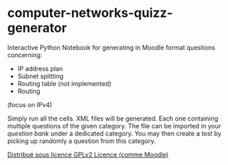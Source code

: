 # computer-networks-quizz-generator

Interactive Python Notebook for generating in Moodle format questions concerning:
- IP address plan
- Subnet splitting
- Routing table (not implemented)
- Routing

(focus on IPv4)

Simply run all the cells. XML files will be generated. Each one containing multiple questions of the given category. The file can be imported in your _question bank_ under a dedicated category. You may then create a _test_ by picking up randomly a question from this category.  

[Distribué sous licence GPLv2 Licence (comme Moodle) ](https://docs.moodle.org/3x/fr/Licence)
